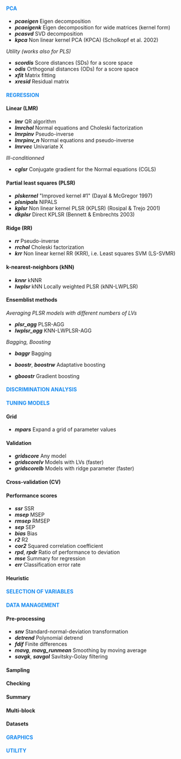 #### <span style="color:#1589F0"> **PCA** </span>

- ***pcaeigen*** Eigen decomposition
- ***pcaeigenk*** Eigen decomposition for wide matrices (kernel form)
- ***pcasvd*** SVD decomposition
- ***kpca*** Non linear kernel PCA  (KPCA) (Scholkopf et al. 2002)

*Utility (works also for PLS)*
- ***scordis*** Score distances (SDs) for a score space
- ***odis*** Orthogonal distances (ODs) for a score space
- ***xfit*** Matrix fitting 
- ***xresid*** Residual matrix  

#### <span style="color:#1589F0;"> **REGRESSION** </span>

#### **Linear (LMR)**

- ***lmr*** QR algorithm
- ***lmrchol*** Normal equations and Choleski factorization
- ***lmrpinv*** Pseudo-inverse
- ***lmrpinv_n*** Normal equations and pseudo-inverse
- ***lmrvec*** Univariate X

*Ill-conditionned* 

- ***cglsr*** Conjugate gradient for the Normal equations (CGLS)

#### **Partial least squares (PLSR)**

- ***plskernel*** "Improved kernel #1" (Dayal & McGregor 1997)
- ***plsnipals*** NIPALS
- ***kplsr*** Non linear kernel PLSR (KPLSR) (Rosipal & Trejo 2001)
- ***dkplsr*** Direct KPLSR (Bennett & Embrechts 2003)
<!---
- ***plsnipals*** Nipals
- ***plsrannar*** Kernel version for wide matrices (Rannar et al. 1994)
-->

#### **Ridge (RR)**

- ***rr*** Pseudo-inverse
- ***rrchol*** Choleski factorization
- ***krr*** Non linear kernel RR (KRR), i.e. Least squares SVM (LS-SVMR)

<!---
#### Support vector machine
- ***svmr*** SVM regression (SVMR)
-->

#### **k-nearest-neighbors (kNN)**

- ***knnr*** kNNR
- ***lwplsr*** kNN Locally weighted PLSR (kNN-LWPLSR)

#### **Ensemblist methods**

*Averaging PLSR models with different numbers of LVs*

- ***plsr_agg*** PLSR-AGG
- ***lwplsr_agg*** KNN-LWPLSR-AGG 

*Bagging, Boosting*

- ***baggr*** Bagging

- ***boostr***, ***boostrw*** Adaptative boosting

- ***gboostr*** Gradient boosting

#### <span style="color:#1589F0"> DISCRIMINATION ANALYSIS </span>
  
<!---
#### Factorial discrimination analysis (FDA)

- ***fda*** Eigen decomposition of the compromise "inter/intra"
- ***fdasvd*** Weighted SVD decomposition of the class centers

#### On predicted Y-dummy table

- ***lmrda*** DA on LMR prediction (LMR-DA)
- ***plsrda*** DA on PLSR prediction (PLSR-DA = common "PLSDA")
- ***kplsrda*** DA on KPLSR prediction (KPLSR-DA)
- ***rrda*** DA on RR prediction (RR-DA)
- ***krrda*** DA on KRR prediction (KRR-DA)

#### Probabilistic

- ***lda*** Linear discriminant analysis (LDA)
- ***qda*** Quadratic discriminant analysis (QDA)
- ***plslda*** LDA on PLS latent variables (LVs) (PLS-LDA)
- ***plsqda*** QDA on PLS LVs (PLS-QDA)

#### Support vector machine

- ***svmda*** SVMDA (= SVMC)

#### K-nearest-neighbors

- ***knnda*** KNN-DA
- ***lwplsrda*** KNN Locally weighted PLSR-DA (KNN-LWPLSR-DA)
- ***lwplslda*** KNN Locally weighted PLS-LDA/QDA (KNN-LWPLS-LDA/QDA)
-->

<!---
#### <span style="color:#1589F0"> **ENSEMBLIST METHODS** </span>
- ***plsrda_agg*** PLSRDA-AGG
- ***lwplsrda_agg*** KNN-LWPLSR-DA-AGG
- ***lwplslda_agg*** KNN-LWPLS-LDA-AGG
- ***lwplslda_agg*** KNN-LWPLS-QDA-AGG
-->

#### <span style="color:#1589F0"> TUNING MODELS </span>

#### **Grid**

- ***mpars*** Expand a grid of parameter values

#### **Validation**

- ***gridscore*** Any model
- ***gridscorelv*** Models with LVs (faster)
- ***gridscorelb*** Models with ridge parameter (faster)
  
#### **Cross-validation (CV)**

<!---
- ***gridcv*** Any model
- ***gridcvlv*** Models with LVs (faster)
- ***gridcvlb*** Models with ridge parameter (faster)  
-->

<!---
- ***segmkf*** Building segments for K-fold CV
- ***segmts*** Building segments for test-set CV
-->

#### **Performance scores**

- ***ssr*** SSR
- ***msep*** MSEP
- ***rmsep*** RMSEP
- ***sep*** SEP
- ***bias*** Bias
- ***r2*** R2
- ***cor2*** Squared correlation coefficient
- ***rpd***, ***rpdr*** Ratio of performance to deviation
- ***mse*** Summary for regression
- ***err*** Classification error rate

#### **Heuristic**  

<!---  
- ***selwold*** Wold's criterion for models with LVs  
-->

#### <span style="color:#1589F0"> **SELECTION OF VARIABLES** </span>

<!---
- ***covsel*** COVSEL algorithm (Roger et al. 2011)
-->

#### <span style="color:#1589F0"> **DATA MANAGEMENT** </span>

#### **Pre-processing**

- ***snv*** Standard-normal-deviation transformation
- ***detrend*** Polynomial detrend
- ***fdif*** Finite differences
- ***mavg***, ***mavg_runmean*** Smoothing by moving average
- ***savgk***, ***savgol*** Savitsky-Golay filtering
<!--- 
- ***xinterp*** Resampling of spectra by interpolation methods
- ***gaprm** Remove vertical gaps in spectra (e.g. for ASD)
- **eposvd** Pre-processing data by external parameter orthogonalization (EPO; Roger et al 2003) 
-->

#### **Sampling**

<!---
- ***sampks*** Kennard-Stone sampling 
- ***sampdp*** Duplex sampling 
- ***sampclas*** Within-class (stratified) sampling
-->

#### **Checking**

<!---
- ***checkna*** Find and count NA values in a data set
- ***plotxna*** Plotting missing data in a matrix
- ***checkdupl*** Find duplicated row observations between two data sets 
- ***rmdupl*** Remove duplicated row observations between two data sets
-->

#### **Summary**

<!---
- ***aggmean*** Centers of classes
- ***dtagg*** Summary statistics with data subsets
- ***summ*** Summary of the quantitative variables of a data set
-->

#### **Multi-block**

<!---
- ***mblocks*** Makes a list of blocks
- ***hconcat*** Horizontal block concatenation 
- ***blockscal*** Block autoscaling
-->

#### **Datasets**

<!---
- ***asdgap** ASD spectra with vertical gaps
- ***cassav*** Tropical shrubs
- ***forages*** Tropical forages
- ***octane*** Gazoline "octane" dataset
- ***ozone*** Los Angeles "ozone" pollution (1976) dataset
-->

#### <span style="color:#1589F0"> **GRAPHICS** </span>

<!---
- ***plotsp*** Plotting spectra, loadings, or more generally row observations of a data set
- ***plostsp1*** Same as  ***plotsp*** but one-by-one row
- ***plotxy*** 2-d scatter plot
- ***plotjit*** Jittered plot
- ***plotscore*** Plotting error rates of prediction models
-->

#### <span style="color:#1589F0"> **UTILITY** </span>

<!---
- ***dmnorm*** Multivariate normal probability density
- ***dummy*** Dummy table
- ***euclsq***, ***euclsq_mu** Euclidean distance matrices
- ***mahsq***, ***mahsq_mu** Mahalanobis distance matrices
- ***getknn*** KNN selection
- ***krbf***, ***kpol***, ***ktanh*** Gram matrices for different kernels
- ***locw*** Working function for locally weighted models
- ***matB***, ***matW*** Between and within covariance matrices
- ***sourcedir*** Source every R functions in a directory
- ***wdist*** Weights for distances
- Additional working functions in file **zfunctions.R**
-->
